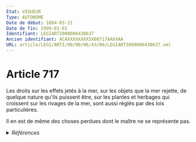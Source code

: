 ```yaml
---
État: VIGUEUR
Type: AUTONOME
Date de début: 1804-03-21
Date de fin: 2999-01-01
Identifiant: LEGIARTI000006430637
Ancien identifiant: ACAXXXXXXXX5X00717AAXXAA
URL: article/LEGI/ARTI/00/00/06/43/06/LEGIARTI000006430637.xml
---
```


<h1>Article 717</h1>

Les droits sur les effets jetés à la mer, sur les objets que la mer rejette, de
quelque nature qu'ils puissent être, sur les plantes et herbages qui croissent
sur les rivages de la mer, sont aussi réglés par des lois particulières.<br />

Il en est de même des choses perdues dont le maître ne se représente pas.


<details>
  <summary><em>Références</em></summary>

  <h2>Textes faisant référence à l'article</h2>
  
  <ul>
    <li>
      <a href="https://legal.tricoteuses.fr//redirection/LEGITEXT000036686798?vers=git&vers=legifrance">Arrêté du 23 février 2018 portant création d'un traitement automatisé de gestion des ventes de biens mobiliers du domaine dénommé Hermès VIGUEUR, en vigueur depuis le 2018-03-10</a> CITATION source
    </li>
  </ul>
  
  <h2>Références faites par l'article</h2>
  
  <ul>
    <li>
      2018-02-23 CITATION cible <a href="https://legal.tricoteuses.fr//redirection/LEGITEXT000036686798?vers=git&vers=legifrance">Arrêté du 23 février 2018 portant création d'un traitement automatisé de gestion des ventes de biens mobiliers du domaine dénommé Hermès VIGUEUR</a>
    </li>
    <li>
      CODIFICATION source Loi 1803-04-19
    </li>
    <li>
      CREATION source Loi 1803-04-19 promulguée le 29 avril 1803
    </li>
  </ul>
</details>
